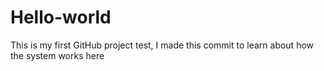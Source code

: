 # Hello-world
This is my first GitHub project test,
 I made this commit to learn about how the system works here
